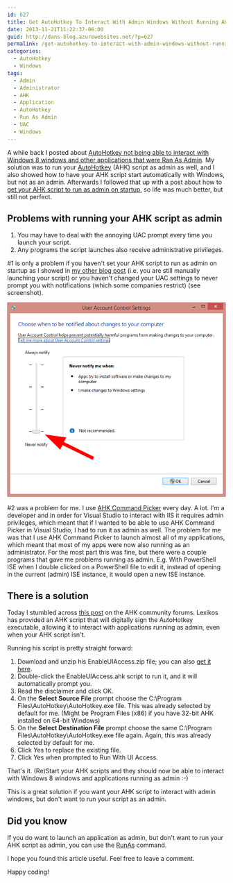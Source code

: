```yaml
---
id: 627
title: Get AutoHotkey To Interact With Admin Windows Without Running AHK Script As Admin
date: 2013-11-21T11:22:37-06:00
guid: http://dans-blog.azurewebsites.net/?p=627
permalink: /get-autohotkey-to-interact-with-admin-windows-without-running-ahk-script-as-admin/
categories:
  - AutoHotkey
  - Windows
tags:
  - Admin
  - Administrator
  - AHK
  - Application
  - AutoHotkey
  - Run As Admin
  - UAC
  - Windows
---
```


A while back I posted about [AutoHotkey not being able to interact with Windows 8 windows and other applications that were Ran As Admin](http://dans-blog.azurewebsites.net/autohotkey-cannot-interact-with-windows-8-windowsor-can-it/). My solution was to run your [AutoHotkey](http://www.autohotkey.com/) (AHK) script as admin as well, and I also showed how to have your AHK script start automatically with Windows, but not as an admin. Afterwards I followed that up with a post about how to [get your AHK script to run as admin on startup](http://dans-blog.azurewebsites.net/get-autohotkey-script-to-run-as-admin-at-startup/), so life was much better, but still not perfect.

## Problems with running your AHK script as admin

1. You may have to deal with the annoying UAC prompt every time you launch your script.
1. Any programs the script launches also receive administrative privileges.

\#1 is only a problem if you haven't set your AHK script to run as admin on startup as I showed in [my other blog post](http://dans-blog.azurewebsites.net/get-autohotkey-script-to-run-as-admin-at-startup/) (i.e. you are still manually launching your script) or you haven't changed your UAC settings to never prompt you with notifications (which some companies restrict) (see screenshot).

![UAC Never Notify](/assets/Posts/2013/11/UAC-Never-Notify1.png)

\#2 was a problem for me. I use [AHK Command Picker](http://ahkcommandpicker.codeplex.com/) every day. A lot. I'm a developer and in order for Visual Studio to interact with IIS it requires admin privileges, which meant that if I wanted to be able to use AHK Command Picker in Visual Studio, I had to run it as admin as well. The problem for me was that I use AHK Command Picker to launch almost all of my applications, which meant that most of my apps were now also running as an administrator. For the most part this was fine, but there were a couple programs that gave me problems running as admin. E.g. With PowerShell ISE when I double clicked on a PowerShell file to edit it, instead of opening in the current (admin) ISE instance, it would open a new ISE instance.

## There is a solution

Today I stumbled across [this post](http://www.autohotkey.com/board/topic/70449-enable-interaction-with-administrative-programs/) on the AHK community forums. Lexikos has provided an AHK script that will digitally sign the AutoHotkey executable, allowing it to interact with applications running as admin, even when your AHK script isn't.

Running his script is pretty straight forward:

1. Download and unzip his EnableUIAccess.zip file; you can also [get it here](/assets/Posts/2014/06/EnableUIAccess2.zip).
1. Double-click the EnableUIAccess.ahk script to run it, and it will automatically prompt you.
1. Read the disclaimer and click OK.
1. On the __Select Source File__ prompt choose the C:\Program Files\AutoHotkey\AutoHotkey.exe file. This was already selected by default for me. (Might be Program Files (x86) if you have 32-bit AHK installed on 64-bit Windows)
1. On the __Select Destination File__ prompt choose the same C:\Program Files\AutoHotkey\AutoHotkey.exe file again. Again, this was already selected by default for me.
1. Click Yes to replace the existing file.
1. Click Yes when prompted to Run With UI Access.

That's it. (Re)Start your AHK scripts and they should now be able to interact with Windows 8 windows and applications running as admin :-)

This is a great solution if you want your AHK script to interact with admin windows, but don't want to run your script as an admin.

## Did you know

If you do want to launch an application as admin, but don't want to run your AHK script as admin, you can use the [RunAs](http://www.autohotkey.com/docs/commands/RunAs.htm) command.

I hope you found this article useful. Feel free to leave a comment.

Happy coding!

